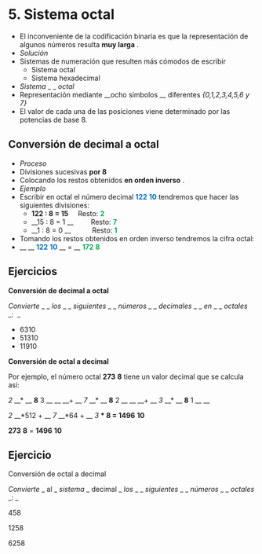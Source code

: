 # 5. Sistema octal

* El inconveniente de la codificación binaria es que la representación de algunos números resulta  __muy larga__ \.
* _Solución_
* Sistemas de numeración que resulten más cómodos de escribir
  * Sistema octal
  * Sistema hexadecimal
* _Sistema_  _ _  _octal_
* Representación mediante  __ocho símbolos __ diferentes  _\{0,1,2,3,4,5,6 y 7\}_
* El valor de cada una de las posiciones viene determinado por las potencias de base 8\.

## Conversión de decimal a octal

* _Proceso_
* Divisiones sucesivas  __por 8__
* Colocando los restos obtenidos  __en orden inverso__ \.
* _Ejemplo_
* Escribir en octal el número decimal  <span style="color:#0070C0"> __122__ </span>  <span style="color:#0070C0"> __10__ </span>  tendremos que hacer las siguientes divisiones:
  * __122 : 8 = 15__      Resto:  <span style="color:#00B050"> __2__ </span>
  * __15 : 8 = 1 __         Resto:  <span style="color:#00B050"> __7__ </span>
  * __1 : 8 = 0 __           Resto:  <span style="color:#00B050"> __1__ </span>
* Tomando los restos obtenidos en orden inverso tendremos la cifra octal:
* __                                                  __  <span style="color:#0070C0"> __122__ </span>  <span style="color:#0070C0"> __10__ </span>  __ = __  <span style="color:#00B050"> __172__ </span>  <span style="color:#00B050"> __8__ </span>

## Ejercicios

**Conversión de decimal a octal**

_Convierte_  _ _  _los_  _ _  _siguientes_  _ _  _números_  _ _  _decimales_  _ _  _en_  _ _  _octales_  _:  _

- 6310
- 51310
- 11910

**Conversión de octal a decimal**

Por ejemplo, el número octal  __273__  __8__  tiene un valor decimal que se calcula así:

_2_  __\* __  __8__ 3 __	__  __\+ __  _7_  __\* __  __8__ 2 __	__  __\+ __  _3_  __\* __  __8__ 1 __ __

_2_  __\*512 	\+ __  _7_  __\*64 	\+ __  _3_  __\* 8 = 1496__  __10__

__273__  __8__  =  __1496__  __10__

## Ejercicio

Conversión de octal a decimal

_Convierte_  _ al _  _sistema_  _ decimal _  _los_  _ _  _siguientes_  _ _  _números_  _ _  _octales_  _: _

458

1258

6258

